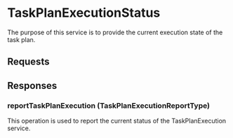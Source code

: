 # TaskPlanExecutionStatus
The purpose of this service is to provide the current execution state of the task plan.

## Requests

## Responses
### reportTaskPlanExecution (TaskPlanExecutionReportType)
This operation is used to report the current status of the TaskPlanExecution service.
